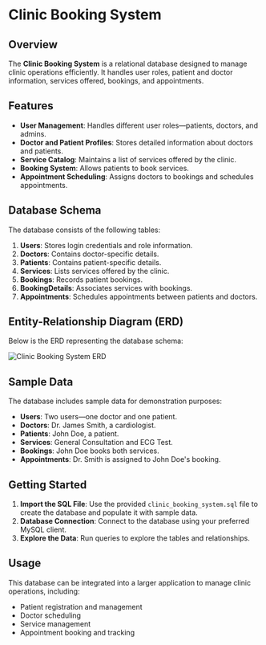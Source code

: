
# Clinic Booking System

## Overview

The **Clinic Booking System** is a relational database designed to manage clinic operations efficiently. It handles user roles, patient and doctor information, services offered, bookings, and appointments.

## Features

- **User Management**: Handles different user roles—patients, doctors, and admins.
- **Doctor and Patient Profiles**: Stores detailed information about doctors and patients.
- **Service Catalog**: Maintains a list of services offered by the clinic.
- **Booking System**: Allows patients to book services.
- **Appointment Scheduling**: Assigns doctors to bookings and schedules appointments.

## Database Schema

The database consists of the following tables:

1. **Users**: Stores login credentials and role information.
2. **Doctors**: Contains doctor-specific details.
3. **Patients**: Contains patient-specific details.
4. **Services**: Lists services offered by the clinic.
5. **Bookings**: Records patient bookings.
6. **BookingDetails**: Associates services with bookings.
7. **Appointments**: Schedules appointments between patients and doctors.

## Entity-Relationship Diagram (ERD)

Below is the ERD representing the database schema:

![Clinic Booking System ERD](https://dbdiagram.io/d/Clinic-Booking-Database-681b355d5b2fc4582f93f7c8)

## Sample Data

The database includes sample data for demonstration purposes:

- **Users**: Two users—one doctor and one patient.
- **Doctors**: Dr. James Smith, a cardiologist.
- **Patients**: John Doe, a patient.
- **Services**: General Consultation and ECG Test.
- **Bookings**: John Doe books both services.
- **Appointments**: Dr. Smith is assigned to John Doe's booking.

## Getting Started

1. **Import the SQL File**: Use the provided `clinic_booking_system.sql` file to create the database and populate it with sample data.
2. **Database Connection**: Connect to the database using your preferred MySQL client.
3. **Explore the Data**: Run queries to explore the tables and relationships.

## Usage

This database can be integrated into a larger application to manage clinic operations, including:

- Patient registration and management
- Doctor scheduling
- Service management
- Appointment booking and tracking

